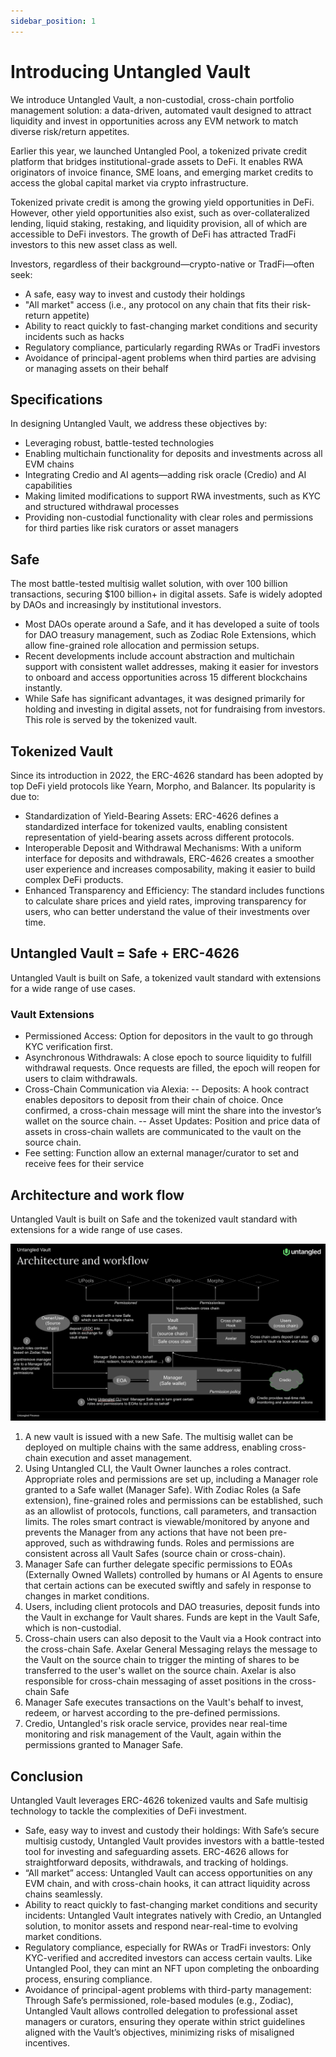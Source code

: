 ```yaml
---
sidebar_position: 1
---
```


# Introducing Untangled Vault

We introduce Untangled Vault, a non-custodial, cross-chain portfolio management solution: a data-driven, automated vault designed to attract liquidity and invest in opportunities across any EVM network to match diverse risk/return appetites.

Earlier this year, we launched Untangled Pool, a tokenized private credit platform that bridges institutional-grade assets to DeFi. It enables RWA originators of invoice finance, SME loans, and emerging market credits to access the global capital market via crypto infrastructure.

Tokenized private credit is among the growing yield opportunities in DeFi. However, other yield opportunities also exist, such as over-collateralized lending, liquid staking, restaking, and liquidity provision, all of which are accessible to DeFi investors. The growth of DeFi has attracted TradFi investors to this new asset class as well.

Investors, regardless of their background—crypto-native or TradFi—often seek:
- A safe, easy way to invest and custody their holdings
- "All market" access (i.e., any protocol on any chain that fits their risk-return appetite)
- Ability to react quickly to fast-changing market conditions and security incidents such as hacks
- Regulatory compliance, particularly regarding RWAs or TradFi investors
- Avoidance of principal-agent problems when third parties are advising or managing assets on their behalf

## Specifications

In designing Untangled Vault, we address these objectives by:
- Leveraging robust, battle-tested technologies
- Enabling multichain functionality for deposits and investments across all EVM chains
- Integrating Credio and AI agents—adding risk oracle (Credio) and AI capabilities
- Making limited modifications to support RWA investments, such as KYC and structured withdrawal processes
- Providing non-custodial functionality with clear roles and permissions for third parties like risk curators or asset managers

## Safe

The most battle-tested multisig wallet solution, with over 100 billion transactions, securing $100 billion+ in digital assets. Safe is widely adopted by DAOs and increasingly by institutional investors.

- Most DAOs operate around a Safe, and it has developed a suite of tools for DAO treasury management, such as Zodiac Role Extensions, which allow fine-grained role allocation and permission setups.
- Recent developments include account abstraction and multichain support with consistent wallet addresses, making it easier for investors to onboard and access opportunities across 15 different blockchains instantly.
- While Safe has significant advantages, it was designed primarily for holding and investing in digital assets, not for fundraising from investors. This role is served by the tokenized vault.

## Tokenized Vault

Since its introduction in 2022, the ERC-4626 standard has been adopted by top DeFi yield protocols like Yearn, Morpho, and Balancer. Its popularity is due to:
- Standardization of Yield-Bearing Assets: ERC-4626 defines a standardized interface for tokenized vaults, enabling consistent representation of yield-bearing assets across different protocols.
- Interoperable Deposit and Withdrawal Mechanisms: With a uniform interface for deposits and withdrawals, ERC-4626 creates a smoother user experience and increases composability, making it easier to build complex DeFi products.
- Enhanced Transparency and Efficiency: The standard includes functions to calculate share prices and yield rates, improving transparency for users, who can better understand the value of their investments over time.

## Untangled Vault = Safe + ERC-4626
Untangled Vault is built on Safe, a tokenized vault standard with extensions for a wide range of use cases.

### Vault Extensions
- Permissioned Access: Option for depositors in the vault to go through KYC verification first.
- Asynchronous Withdrawals: A close epoch to source liquidity to fulfill withdrawal requests. Once requests are filled, the epoch will reopen for users to claim withdrawals.
- Cross-Chain Communication via Alexia: 
-- Deposits: A hook contract enables depositors to deposit from their chain of choice. Once confirmed, a cross-chain message will mint the share into the investor’s wallet on the source chain.
-- Asset Updates: Position and price data of assets in cross-chain wallets are communicated to the vault on the source chain.
- Fee setting: Function allow an external manager/curator to set and receive fees for their service 

## Architecture and work flow
Untangled Vault is built on Safe and the tokenized vault standard with extensions for a wide range of use cases.

![Untangled_How it works](../../user-documentation/img/Untangled-Vault-Architecture.png)

1. A new vault is issued with a new Safe. The multisig wallet can be deployed on multiple chains with the same address, enabling cross-chain execution and asset management.
2. Using Untangled CLI, the Vault Owner launches a roles contract. Appropriate roles and permissions are set up, including a Manager role granted to a Safe wallet (Manager Safe). With Zodiac Roles (a Safe extension), fine-grained roles and permissions can be established, such as an allowlist of protocols, functions, call parameters, and transaction limits. The roles smart contract is viewable/monitored by anyone and prevents the Manager from any actions that have not been pre-approved, such as withdrawing funds. Roles and permissions are consistent across all Vault Safes (source chain or cross-chain).
3. Manager Safe can further delegate specific permissions to EOAs (Externally Owned Wallets) controlled by humans or AI Agents to ensure that certain actions can be executed swiftly and safely in response to changes in market conditions.
4. Users, including client protocols and DAO treasuries, deposit funds into the Vault in exchange for Vault shares. Funds are kept in the Vault Safe, which is non-custodial.
5. Cross-chain users can also deposit to the Vault via a Hook contract into the cross-chain Safe. Axelar General Messaging relays the message to the Vault on the source chain to trigger the minting of shares to be transferred to the user's wallet on the source chain. Axelar is also responsible for cross-chain messaging of asset positions in the cross-chain Safe
6. Manager Safe executes transactions on the Vault's behalf to invest, redeem, or harvest according to the pre-defined permissions.
7. Credio, Untangled's risk oracle service, provides near real-time monitoring and risk management of the Vault, again within the permissions granted to Manager Safe. 

## Conclusion
Untangled Vault leverages ERC-4626 tokenized vaults and Safe multisig technology to tackle the complexities of DeFi investment.
- Safe, easy way to invest and custody their holdings: With Safe’s secure multisig custody, Untangled Vault provides investors with a battle-tested tool for investing and safeguarding assets. ERC-4626 allows for straightforward deposits, withdrawals, and tracking of holdings.
- “All market” access: Untangled Vault can access opportunities on any EVM chain, and with cross-chain hooks, it can attract liquidity across chains seamlessly.
- Ability to react quickly to fast-changing market conditions and security incidents: Untangled Vault integrates natively with Credio, an Untangled solution, to monitor assets and respond near-real-time to evolving market conditions.
- Regulatory compliance, especially for RWAs or TradFi investors: Only KYC-verified and accredited investors can access certain vaults. Like Untangled Pool, they can mint an NFT upon completing the onboarding process, ensuring compliance.
- Avoidance of principal-agent problems with third-party management: Through Safe’s permissioned, role-based modules (e.g., Zodiac), Untangled Vault allows controlled delegation to professional asset managers or curators, ensuring they operate within strict guidelines aligned with the Vault’s objectives, minimizing risks of misaligned incentives.
